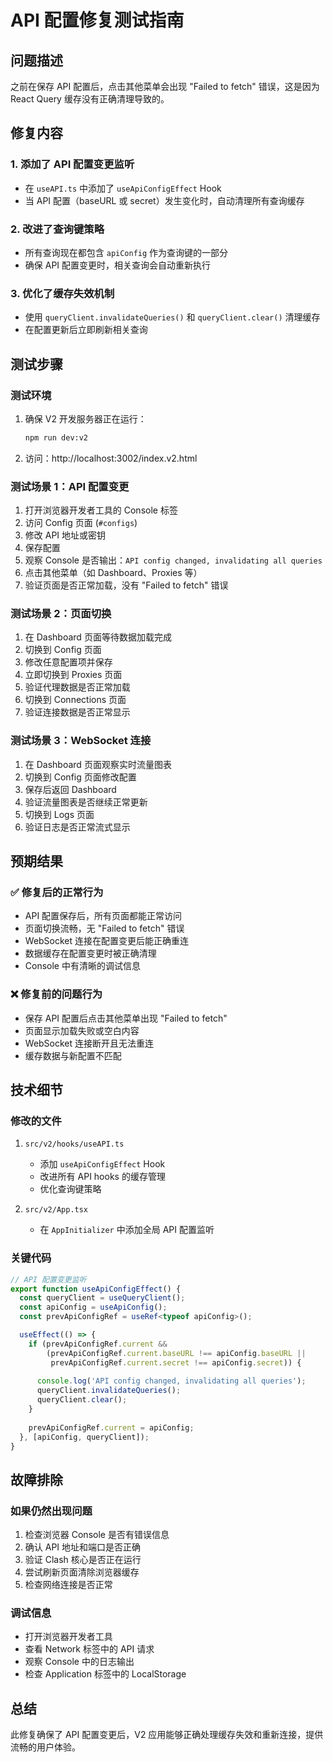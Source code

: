 # API 配置修复测试指南

## 问题描述
之前在保存 API 配置后，点击其他菜单会出现 "Failed to fetch" 错误，这是因为 React Query 缓存没有正确清理导致的。

## 修复内容

### 1. 添加了 API 配置变更监听
- 在 `useAPI.ts` 中添加了 `useApiConfigEffect` Hook
- 当 API 配置（baseURL 或 secret）发生变化时，自动清理所有查询缓存

### 2. 改进了查询键策略
- 所有查询现在都包含 `apiConfig` 作为查询键的一部分
- 确保 API 配置变更时，相关查询会自动重新执行

### 3. 优化了缓存失效机制
- 使用 `queryClient.invalidateQueries()` 和 `queryClient.clear()` 清理缓存
- 在配置更新后立即刷新相关查询

## 测试步骤

### 测试环境
1. 确保 V2 开发服务器正在运行：
   ```bash
   npm run dev:v2
   ```
2. 访问：http://localhost:3002/index.v2.html

### 测试场景 1：API 配置变更
1. 打开浏览器开发者工具的 Console 标签
2. 访问 Config 页面 (`#configs`)
3. 修改 API 地址或密钥
4. 保存配置
5. 观察 Console 是否输出：`API config changed, invalidating all queries`
6. 点击其他菜单（如 Dashboard、Proxies 等）
7. 验证页面是否正常加载，没有 "Failed to fetch" 错误

### 测试场景 2：页面切换
1. 在 Dashboard 页面等待数据加载完成
2. 切换到 Config 页面
3. 修改任意配置项并保存
4. 立即切换到 Proxies 页面
5. 验证代理数据是否正常加载
6. 切换到 Connections 页面
7. 验证连接数据是否正常显示

### 测试场景 3：WebSocket 连接
1. 在 Dashboard 页面观察实时流量图表
2. 切换到 Config 页面修改配置
3. 保存后返回 Dashboard
4. 验证流量图表是否继续正常更新
5. 切换到 Logs 页面
6. 验证日志是否正常流式显示

## 预期结果

### ✅ 修复后的正常行为
- API 配置保存后，所有页面都能正常访问
- 页面切换流畅，无 "Failed to fetch" 错误
- WebSocket 连接在配置变更后能正确重连
- 数据缓存在配置变更时被正确清理
- Console 中有清晰的调试信息

### ❌ 修复前的问题行为
- 保存 API 配置后点击其他菜单出现 "Failed to fetch"
- 页面显示加载失败或空白内容
- WebSocket 连接断开且无法重连
- 缓存数据与新配置不匹配

## 技术细节

### 修改的文件
1. `src/v2/hooks/useAPI.ts`
   - 添加 `useApiConfigEffect` Hook
   - 改进所有 API hooks 的缓存管理
   - 优化查询键策略

2. `src/v2/App.tsx`
   - 在 `AppInitializer` 中添加全局 API 配置监听

### 关键代码
```typescript
// API 配置变更监听
export function useApiConfigEffect() {
  const queryClient = useQueryClient();
  const apiConfig = useApiConfig();
  const prevApiConfigRef = useRef<typeof apiConfig>();

  useEffect(() => {
    if (prevApiConfigRef.current && 
        (prevApiConfigRef.current.baseURL !== apiConfig.baseURL || 
         prevApiConfigRef.current.secret !== apiConfig.secret)) {
      
      console.log('API config changed, invalidating all queries');
      queryClient.invalidateQueries();
      queryClient.clear();
    }
    
    prevApiConfigRef.current = apiConfig;
  }, [apiConfig, queryClient]);
}
```

## 故障排除

### 如果仍然出现问题
1. 检查浏览器 Console 是否有错误信息
2. 确认 API 地址和端口是否正确
3. 验证 Clash 核心是否正在运行
4. 尝试刷新页面清除浏览器缓存
5. 检查网络连接是否正常

### 调试信息
- 打开浏览器开发者工具
- 查看 Network 标签中的 API 请求
- 观察 Console 中的日志输出
- 检查 Application 标签中的 LocalStorage

## 总结
此修复确保了 API 配置变更后，V2 应用能够正确处理缓存失效和重新连接，提供流畅的用户体验。 